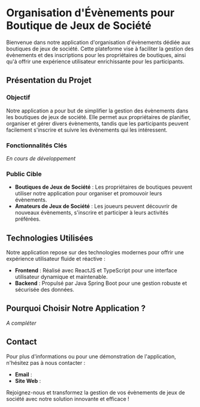 # Organisation d'Évènements pour Boutique de Jeux de Société

Bienvenue dans notre application d'organisation d'évènements dédiée aux boutiques de jeux de société. Cette plateforme vise à faciliter la gestion des évènements et des inscriptions pour les propriétaires de boutiques, ainsi qu'à offrir une expérience utilisateur enrichissante pour les participants.

## Présentation du Projet

### Objectif

Notre application a pour but de simplifier la gestion des évènements dans les boutiques de jeux de société. Elle permet aux propriétaires de planifier, organiser et gérer divers évènements, tandis que les participants peuvent facilement s'inscrire et suivre les évènements qui les intéressent.

### Fonctionnalités Clés

*En cours de développement*

### Public Cible

- **Boutiques de Jeux de Société** : Les propriétaires de boutiques peuvent utiliser notre application pour organiser et promouvoir leurs évènements.
- **Amateurs de Jeux de Société** : Les joueurs peuvent découvrir de nouveaux évènements, s'inscrire et participer à leurs activités préférées.

## Technologies Utilisées

Notre application repose sur des technologies modernes pour offrir une expérience utilisateur fluide et réactive :

- **Frontend** : Réalisé avec ReactJS et TypeScript pour une interface utilisateur dynamique et maintenable.
- **Backend** : Propulsé par Java Spring Boot pour une gestion robuste et sécurisée des données.

## Pourquoi Choisir Notre Application ?

*A compléter*

## Contact

Pour plus d'informations ou pour une démonstration de l'application, n'hésitez pas à nous contacter :

- **Email** :
- **Site Web** : 

Rejoignez-nous et transformez la gestion de vos évènements de jeux de société avec notre solution innovante et efficace !

